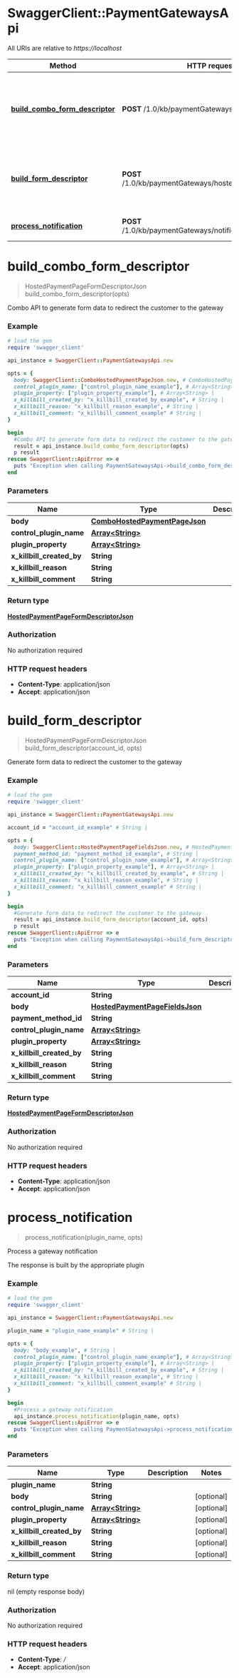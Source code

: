 # SwaggerClient::PaymentGatewaysApi

All URIs are relative to *https://localhost*

Method | HTTP request | Description
------------- | ------------- | -------------
[**build_combo_form_descriptor**](PaymentGatewaysApi.md#build_combo_form_descriptor) | **POST** /1.0/kb/paymentGateways/hosted/form | Combo API to generate form data to redirect the customer to the gateway
[**build_form_descriptor**](PaymentGatewaysApi.md#build_form_descriptor) | **POST** /1.0/kb/paymentGateways/hosted/form/{accountId} | Generate form data to redirect the customer to the gateway
[**process_notification**](PaymentGatewaysApi.md#process_notification) | **POST** /1.0/kb/paymentGateways/notification/{pluginName} | Process a gateway notification


# **build_combo_form_descriptor**
> HostedPaymentPageFormDescriptorJson build_combo_form_descriptor(opts)

Combo API to generate form data to redirect the customer to the gateway



### Example
```ruby
# load the gem
require 'swagger_client'

api_instance = SwaggerClient::PaymentGatewaysApi.new

opts = { 
  body: SwaggerClient::ComboHostedPaymentPageJson.new, # ComboHostedPaymentPageJson | 
  control_plugin_name: ["control_plugin_name_example"], # Array<String> | 
  plugin_property: ["plugin_property_example"], # Array<String> | 
  x_killbill_created_by: "x_killbill_created_by_example", # String | 
  x_killbill_reason: "x_killbill_reason_example", # String | 
  x_killbill_comment: "x_killbill_comment_example" # String | 
}

begin
  #Combo API to generate form data to redirect the customer to the gateway
  result = api_instance.build_combo_form_descriptor(opts)
  p result
rescue SwaggerClient::ApiError => e
  puts "Exception when calling PaymentGatewaysApi->build_combo_form_descriptor: #{e}"
end
```

### Parameters

Name | Type | Description  | Notes
------------- | ------------- | ------------- | -------------
 **body** | [**ComboHostedPaymentPageJson**](ComboHostedPaymentPageJson.md)|  | [optional] 
 **control_plugin_name** | [**Array&lt;String&gt;**](String.md)|  | [optional] 
 **plugin_property** | [**Array&lt;String&gt;**](String.md)|  | [optional] 
 **x_killbill_created_by** | **String**|  | [optional] 
 **x_killbill_reason** | **String**|  | [optional] 
 **x_killbill_comment** | **String**|  | [optional] 

### Return type

[**HostedPaymentPageFormDescriptorJson**](HostedPaymentPageFormDescriptorJson.md)

### Authorization

No authorization required

### HTTP request headers

 - **Content-Type**: application/json
 - **Accept**: application/json



# **build_form_descriptor**
> HostedPaymentPageFormDescriptorJson build_form_descriptor(account_id, opts)

Generate form data to redirect the customer to the gateway



### Example
```ruby
# load the gem
require 'swagger_client'

api_instance = SwaggerClient::PaymentGatewaysApi.new

account_id = "account_id_example" # String | 

opts = { 
  body: SwaggerClient::HostedPaymentPageFieldsJson.new, # HostedPaymentPageFieldsJson | 
  payment_method_id: "payment_method_id_example", # String | 
  control_plugin_name: ["control_plugin_name_example"], # Array<String> | 
  plugin_property: ["plugin_property_example"], # Array<String> | 
  x_killbill_created_by: "x_killbill_created_by_example", # String | 
  x_killbill_reason: "x_killbill_reason_example", # String | 
  x_killbill_comment: "x_killbill_comment_example" # String | 
}

begin
  #Generate form data to redirect the customer to the gateway
  result = api_instance.build_form_descriptor(account_id, opts)
  p result
rescue SwaggerClient::ApiError => e
  puts "Exception when calling PaymentGatewaysApi->build_form_descriptor: #{e}"
end
```

### Parameters

Name | Type | Description  | Notes
------------- | ------------- | ------------- | -------------
 **account_id** | **String**|  | 
 **body** | [**HostedPaymentPageFieldsJson**](HostedPaymentPageFieldsJson.md)|  | [optional] 
 **payment_method_id** | **String**|  | [optional] 
 **control_plugin_name** | [**Array&lt;String&gt;**](String.md)|  | [optional] 
 **plugin_property** | [**Array&lt;String&gt;**](String.md)|  | [optional] 
 **x_killbill_created_by** | **String**|  | [optional] 
 **x_killbill_reason** | **String**|  | [optional] 
 **x_killbill_comment** | **String**|  | [optional] 

### Return type

[**HostedPaymentPageFormDescriptorJson**](HostedPaymentPageFormDescriptorJson.md)

### Authorization

No authorization required

### HTTP request headers

 - **Content-Type**: application/json
 - **Accept**: application/json



# **process_notification**
> process_notification(plugin_name, opts)

Process a gateway notification

The response is built by the appropriate plugin

### Example
```ruby
# load the gem
require 'swagger_client'

api_instance = SwaggerClient::PaymentGatewaysApi.new

plugin_name = "plugin_name_example" # String | 

opts = { 
  body: "body_example", # String | 
  control_plugin_name: ["control_plugin_name_example"], # Array<String> | 
  plugin_property: ["plugin_property_example"], # Array<String> | 
  x_killbill_created_by: "x_killbill_created_by_example", # String | 
  x_killbill_reason: "x_killbill_reason_example", # String | 
  x_killbill_comment: "x_killbill_comment_example" # String | 
}

begin
  #Process a gateway notification
  api_instance.process_notification(plugin_name, opts)
rescue SwaggerClient::ApiError => e
  puts "Exception when calling PaymentGatewaysApi->process_notification: #{e}"
end
```

### Parameters

Name | Type | Description  | Notes
------------- | ------------- | ------------- | -------------
 **plugin_name** | **String**|  | 
 **body** | **String**|  | [optional] 
 **control_plugin_name** | [**Array&lt;String&gt;**](String.md)|  | [optional] 
 **plugin_property** | [**Array&lt;String&gt;**](String.md)|  | [optional] 
 **x_killbill_created_by** | **String**|  | [optional] 
 **x_killbill_reason** | **String**|  | [optional] 
 **x_killbill_comment** | **String**|  | [optional] 

### Return type

nil (empty response body)

### Authorization

No authorization required

### HTTP request headers

 - **Content-Type**: */*
 - **Accept**: application/json



